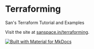 # Terraforming

San's Terraform Tutorial and Examples

Visit the site at [sanspace.in/terraforming](https://sanspace.in/terraforming).

[![Built with Material for MkDocs](https://img.shields.io/badge/Material_for_MkDocs-526CFE?style=for-the-badge&logo=MaterialForMkDocs&logoColor=white)](https://squidfunk.github.io/mkdocs-material/)
